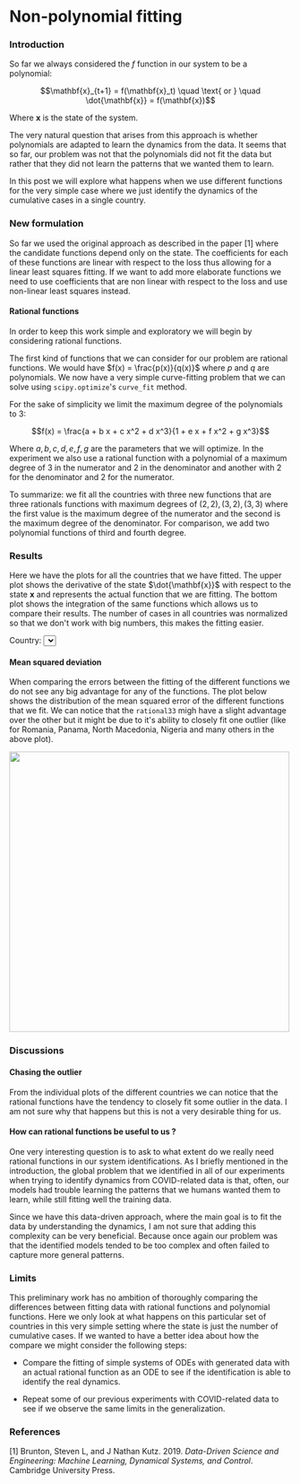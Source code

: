 # Non-polynomial fitting

### Introduction

So far we always considered the $f$ function in our system to be a polynomial:

$$\mathbf{x}_{t+1} = f(\mathbf{x}_t) \quad \text{ or } \quad \dot{\mathbf{x}} = f(\mathbf{x})$$ 

Where $\mathbf{x}$ is the state of the system.

The very natural question that arises from this approach is whether polynomials are adapted to learn the dynamics from the data. It seems that so far, our problem was not that the polynomials did not fit the data but rather that they did not learn the patterns that we wanted them to learn. 

In this post we will explore what happens when we use different functions for the very simple case where we just identify the dynamics of the cumulative cases in a single country.

### New formulation

So far we used the original approach as described in the paper [1] where the candidate functions depend only on the state. The coefficients for each of these functions are linear with respect to the loss thus allowing for a linear least squares fitting. If we want to add more elaborate functions we need to use coefficients that are non linear with respect to the loss and use non-linear least squares instead.

#### Rational functions

In order to keep this work simple and exploratory we will begin by considering rational functions. 

The first kind of functions that we can consider for our problem are rational functions. We would have $f(x) = \frac{p(x)}{q(x)}$ where $p$ and $q$ are polynomials. We now have a very simple curve-fitting problem that we can solve using `scipy.optimize`'s `curve_fit` method.

For the sake of simplicity we limit the maximum degree of the polynomials to 3:

$$f(x) = \frac{a + b x + c x^2 + d x^3}{1 + e x + f x^2 + g x^3}$$

Where $a, b, c, d, e, f, g$ are the parameters that we will optimize. In the experiment we also use a rational function with a polynomial of a maximum degree of 3 in the numerator and 2 in the denominator and another with 2 for the denominator and 2 for the numerator.

<!-- 
The second function that we can consider in a Gaussian bell. This will allow us to enforce that the model has a finite upper bound.

$$f(x) = a \cdot e^{c\cdot(x - b)^2}$$
 -->
 
To summarize: we fit all the countries with three new functions that are three rationals functions with maximum degrees of $(2, 2), (3, 2), (3, 3)$ where the first value is the maximum degree of the numerator and the second is the maximum degree of the denominator. For comparison, we add two polynomial functions of third and fourth degree.


### Results

Here we have the plots for all the countries that we have fitted. The upper plot shows the derivative of the state $\dot{\mathbf{x}}$ with respect to the state $\mathbf{x}$ and represents the actual function that we are fitting. The bottom plot shows the integration of the same functions which allows us to compare their results. The number of cases in all countries was normalized so that we don't work with big numbers, this makes the fitting easier.


<div class="showcase__section" id="bubble">
    <div class="spacer --small"></div>
    <div id="bubbleplots">
        <div class="bubbleplot" data-num="0">
            <div class="plot" id="plotdiv"></div>
            <div class="control-row">
                Country: <select class="countrydata">
                </select>
            </div>
        </div>
    </div>
</div>

#### Mean squared deviation

When comparing the errors between the fitting of the different functions we do not see any big advantage for any of the functions. The plot below shows the distribution of the mean squared error of the different functions that we fit. We can notice that the `rational33` migh have a slight advantage over the other but it might be due to it's ability to closely fit one outlier (like for Romania, Panama, North Macedonia, Nigeria and many others in the above plot).

<img src='box_funcs.svg' width='500'/>


### Discussions

#### Chasing the outlier

From the individual plots of the different countries we can notice that the rational functions have the tendency to closely fit some outlier in the data. I am not sure why that happens but this is not a very desirable thing for us.


#### How can rational functions be useful to us ?

One very interesting question is to ask to what extent do we really need rational functions in our system identifications. As I briefly mentioned in the introduction, the global problem that we identified in all of our experiments when trying to identify dynamics from COVID-related data is that, often, our models had trouble learning the patterns that we humans wanted them to learn, while still fitting well the training data. 

Since we have this data-driven approach, where the main goal is to fit the data by understanding the dynamics, I am not sure that adding this complexity can be very beneficial. Because once again our problem was that the identified models tended to be too complex and often failed to capture more general patterns.

### Limits 

This preliminary work has no ambition of thoroughly comparing the differences between fitting data with rational functions and polynomial functions. Here we only look at what happens on this particular set of countries in this very simple setting where the state is just the number of cumulative cases. If we wanted to have a better idea about how the compare we might consider the following steps:

- Compare the fitting of simple systems of ODEs with generated data with an actual rational function as an ODE to see if the identification is able to identify the real dynamics.

- Repeat some of our previous experiments with COVID-related data to see if we observe the same limits in the generalization.

### References

[1] Brunton, Steven L, and J Nathan Kutz. 2019. <em>Data-Driven Science and Engineering: Machine Learning, Dynamical Systems, and Control</em>. Cambridge University Press.